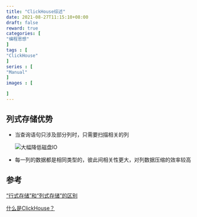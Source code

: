 ```yaml
---
title: "ClickHouse综述"
date: 2021-08-27T11:15:10+08:00
draft: false
reward: true
categories: [
"编程思想"
]
tags : [
"ClickHouse"
]
series : [
"Manual"
]
images : [

]
---
```


[comment]: <> (# ClickHouse综述)

## 列式存储优势

- 当查询语句只涉及部分列时，只需要扫描相关的列

  ![大幅降低磁盘IO](https://cdn.tkaid.com/img/3412665-fb1b4b09b70815f2.jpg)

- 每一列的数据都是相同类型的，彼此间相关性更大，对列数据压缩的效率较高



## 参考

[“行式存储”和“列式存储”的区别](https://www.jianshu.com/p/3d3950c9fb06)

[什么是ClickHouse？](https://clickhouse.tech/docs/zh/)
